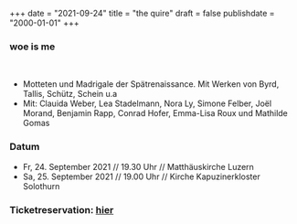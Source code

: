 ﻿﻿+++
date = "2021-09-24"
title = "the quire"
draft = false
publishdate = "2000-01-01"
+++

### woe is me

<br>

* Motteten und Madrigale der Spätrenaissance. Mit Werken von Byrd, Tallis, Schütz, Schein u.a
* Mit: Clauida Weber, Lea Stadelmann, Nora Ly, Simone Felber, Joël Morand, Benjamin Rapp, Conrad Hofer, Emma-Lisa Roux und Mathilde Gomas


### Datum

* Fr, 24. September 2021 // 19.30 Uhr // Matthäuskirche Luzern
* Sa, 25. September 2021 // 19.00 Uhr // Kirche Kapuzinerkloster Solothurn

### Ticketreservation: [hier](https://docs.google.com/forms/d/e/1FAIpQLSdH0S9yNCjWesX7F-_2nspvq0mt7zcjSt_XfOLnleP2bdMRpg/viewform)
